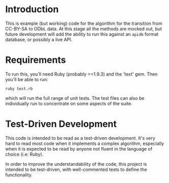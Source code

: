 # Introduction

This is example (but working) code for the algorithm for the
transition from CC-BY-SA to ODbL data. At this stage all the methods
are mocked out, but future development will add the ability to run
this against an `apidb` format database, or possibly a live API.

# Requirements

To run this, you'll need Ruby (probably >=1.9.3) and the 'text'
gem. Then you'll be able to run:

 `ruby test.rb`

which will run the full range of unit tests. The test files can also
be individually run to concentrate on some aspects of the suite.

# Test-Driven Development

This code is intended to be read as a test-driven development. It's
very hard to read most code when it implements a complex algorithm,
especially when it is expected to be read by anyone not fluent in the
language of choice (i.e: Ruby).

In order to improve the understandability of the code, this project is
intended to be test-driven, with well-commented tests to define the
functionality.
